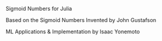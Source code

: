 Sigmoid Numbers for Julia

Based on the Sigmoid Numbers Invented by John Gustafson

ML Applications & Implementation by Isaac Yonemoto
